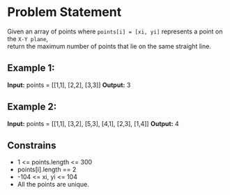 # Problem Statement

Given an array of points where `points[i] = [xi, yi]` represents a point on the `X-Y plane`,  
return the maximum number of points that lie on the same straight line.

## Example 1:

**Input:** points = [[1,1], [2,2], [3,3]]
**Output:** 3

## Example 2:

**Input:** points = [[1,1], [3,2], [5,3], [4,1], [2,3], [1,4]]
**Output:** 4

## Constrains

- 1 <= points.length <= 300
- points[i].length == 2
- -104 <= xi, yi <= 104
- All the points are unique.

